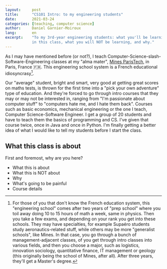 ```yaml
---
layout:     post
title:      "CS101 Intro: to my engineering students"
date:       2021-03-24
categories: [teaching, computer science]
author:     Daniel Garnier-Moiroux
lang:       en
excerpt:    "To my 3rd-year engineering students: what you'll be learning
            in this class, what you will NOT be learning, and why."
---
```


As I may have mentioned before (or not?), I teach Computer-Science-slash-Software-Engineering classes at my "alma mater", [Mines ParisTech](), in Paris, France 🇫🇷. This engineering school system is a French educational idiosyncrasy[^1].

Our "average" student, bright and smart, very good at getting great scores on maths tests, is thrown for the first time into a "pick your own adventure" type of education. And they're forced to go through intro courses that they may or may not be interested in, ranging from "I'm passionate about computer stuff" to "computers hate me, and I hate them back". Courses such as basic economics, mechanical engineering or the one I teach, Computer Science-Software Engineer. I get a group of 20 students and have to teach them the basics of programming and CS. I've given that course twice, once in Java and once in Python. I'm finally getting a better idea of what I would like to tell my students before I start the class.

## What this class is about

First and foremost, why are you here?
- What this is about
- What this is NOT about
- Why
- What's going to be painful
- Course details

[^1]: For those of you that don't know the French education system, this "engineering school" comes after two years of "prep school" where you toil away doing 10 to 15 hours of math a week, same in physics. Then you take a few exams, and depending on your rank you get into these schools. They may have specialties, for example Supaéro students study aeronautics-related stuff, while others may be more "generalist schools", like Mines. In that case, you go through a bunch of management-adjacent classes, of you get through intro classes into various fields, and then you choose a major, such as logistics, innovation sociology, quantitative finance, IT management or geology (this originally being the school of Mines, after all). After three years, they'll get a Master's degree.


